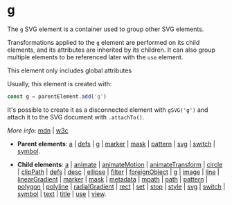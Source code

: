 # g

The `g` SVG element is a container used to group other SVG elements.

Transformations applied to the `g` element are performed on its child elements, and its attributes are inherited by its children. It can also group multiple elements to be referenced later with the `use` element.

This element only includes global attributes

Usually, this element is created with:
      
```js
const g = parentElement.add('g')
```

It's possible to create it as a disconnected element with `gSVG('g')` and attach it to the SVG document with `.attachTo()`.

*More info*:
      [mdn](https://developer.mozilla.org//en-US/docs/Web/SVG/Element/g) | [w3c](https://svgwg.org/svg2-draft/single-page.html#struct-GElement)

- **Parent elements**: [a](./a.md) | [defs](./defs.md) | [g](./g.md) | [marker](./marker.md) | [mask](./mask.md) | [pattern](./pattern.md) | [svg](./svg.md) | [switch](./switch.md) | [symbol](./symbol.md).

- **Child elements**: [a](./a.md) | [animate](./animate.md) | [animateMotion](./animateMotion.md) | [animateTransform](./animateTransform.md) | [circle](./circle.md) | [clipPath](./clipPath.md) | [defs](./defs.md) | [desc](./desc.md) |  [ellipse](./ellipse.md) | [filter](./filter.md) | [foreignObject](./foreignObject.md) | [g](./g.md) | [image](./image.md) | [line](./line.md) | [linearGradient](./linearGradient.md) | [marker](./marker.md) | [mask](./mask.md) | [metadata](./metadata.md) | [mpath](./mpath.md) | [path](./path.md) | [pattern](./pattern.md) | [polygon](./polygon.md) | [polyline](./polyline.md) | [radialGradient](./radialGradient.md) | [rect](./rect.md) | [set](./set.md) | [stop](./stop.md) | [style](./style.md) | [svg](./svg.md) | [switch](./switch.md) | [symbol](./symbol.md) | [text](./text.md) | [title](./title.md) | [use](./use.md) | [view](./view.md).

